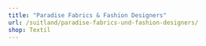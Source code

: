 ```yaml
---
title: "Paradise Fabrics & Fashion Designers"
url: /suitland/paradise-fabrics-und-fashion-designers/
shop: Textil
---
```

